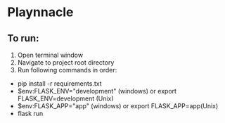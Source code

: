 ﻿# Playnnacle
 
## To run:
1. Open terminal window
2. Navigate to project root directory
3. Run following commands in order:
* pip install -r requirements.txt
* $env:FLASK_ENV="development" (windows) or export FLASK_ENV=development (Unix)
* $env:FLASK_APP="app" (windows) or export FLASK_APP=app(Unix)
* flask run
